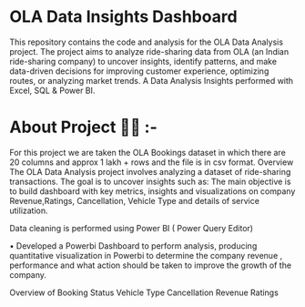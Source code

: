 # OLA Data Insights Dashboard

This repository contains the code and analysis for the OLA Data Analysis project. The project aims to analyze ride-sharing data from OLA (an Indian ride-sharing company) to uncover insights, identify patterns, and make data-driven decisions for improving customer experience, optimizing routes, or analyzing market trends. A Data Analysis Insights performed with Excel, SQL & Power BI.

# About Project 👨‍💻 :- 

For this project we are taken the OLA Bookings dataset in which there are 20 columns and approx 1 lakh + rows and the file is in csv format.
Overview
The OLA Data Analysis project involves analyzing a dataset of ride-sharing transactions. The goal is to uncover insights such as:
The main objective is to build dashboard with key metrics, insights and visualizations on company Revenue,Ratings, Cancellation, Vehicle Type and details of service utilization.

Data cleaning is performed using Power BI ( Power Query Editor)

• Developed a Powerbi Dashboard to perform analysis, producing quantitative visualization in Powerbi to determine the company revenue , performance and what action should be taken to improve the growth of the company.


Overview of Booking Status
Vehicle Type
Cancellation
Revenue
Ratings




